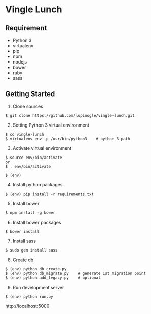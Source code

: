 # Vingle Lunch

## Requirement
  * Python 3
  * virtualenv
  * pip
  * npm
  * nodejs
  * bower
  * ruby
  * sass

## Getting Started
1. Clone sources
  ```
  $ git clone https://github.com/lupinogle/vingle-lunch.git
  ```
  
2. Setting Python 3 virtual environment
  ```
  $ cd vingle-lunch
  $ virtualenv env -p /usr/bin/python3    # python 3 path
  ```
  
3. Activate virtual environment
  ```
  $ source env/bin/activate
  or
  $ . env/bin/activate
  ```
  ```
  $ (env)
  ```
  
4. Install python packages.
  ```
  $ (env) pip install -r requirements.txt
  ```
  
5. Install bower
  ```
  $ npm install -g bower
  ```
  
6. Install bower packages
  ```
  $ bower install
  ```
  
7. Install sass
  ```
  $ sudo gem install sass
  ```
  
8. Create db
  ```
  $ (env) python db_create.py
  $ (env) python db_migrate.py    # generate 1st migration point
  $ (env) python add_legacy.py    # optional
  ```
  
9. Run development server
  ```
  $ (env) python run.py
  ```
  http://localhost:5000
